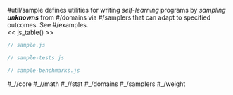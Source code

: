 #util/sample defines utilities for writing _self-learning_ programs by _sampling_ ___unknowns___ from #/domains via #/samplers that can adapt to specified outcomes. See #/examples.  
<< js_table() >>

```js_removed:sample.js
// sample.js
```

```js_removed:sample-tests.js
// sample-tests.js
```

```js_removed:sample-benchmarks.js
// sample-benchmarks.js
```

<p> #_//core #_//math #_//stat #_/domains #_/samplers #_/weight